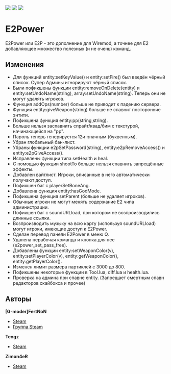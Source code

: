 [![](https://img.shields.io/github/issues-raw/l33trs/e2power.svg)]()
[![](https://img.shields.io/github/release/l33trs/e2power.svg)]()
[![](https://img.shields.io/github/license/l33trs/e2power.svg)]()

# E2Power
E2Power или E2P - это дополнение для Wiremod, а точнее для E2 добавляющее множество полезных (и не очень) команд.

## Изменения

+ Для функций entity:setKeyValue() и entity:setFire() был введён чёрный список. Супер Админы игнорируют чёрный список.
+ Были пофикшены функции entity:removeOnDelete(entity) и entity:setUndoName(string), array:setUndoName(string). Теперь они не могут удалять игроков.
+ Функция addOps(number) больше не приводит к падению сервера.
+ Функция entity:giveWeapon(string) больше не спавнит посторонние энтити.
+ Пофикшена функция entity:pp(string,string).
+ Больше нельзя заспавнить спрайт/квад/бим с текстурой, начинающейся на "pp".
+ Пароль теперь генерируется 12и-значным (буквенным).
+ Убран глобальный бан-лист.
+ Убраны функции e2pSetPassword(string), entity:e2pRemoveAccess() и entity:e2pGiveAccess().
+ Исправлены функции типа setHealth и heal.
+ С помощью функции shootTo больше нельзя спавнить запрещённые эффекты.
+ Добавлен вайтлист. Игроки, вписанные в него автоматически получают доступ.
+ Пофикшен баг с playerSetBoneAng.
+ Добавлена функция entity:hasGodMode.
+ Пофикшена функция setParent (больше не удаляет игроков).
+ Обычные игроки не могут менять содержание E2 чипa администрации.
+ Пофикшен баг с soundURLload, при котором не возпроизводились длинные ссылки.
+ Возпроизводить музыку на всю карту (используя soundURLload) могут игроки, имеющие доступ к E2Power.
+ Сделан перевод панели E2Power в меню Q.
+ Удалена нерабочая команда и кнопка для нее (e2power_set_pass_free).
+ Добавлены функции entity:setWeaponColor(v), entity:setPlayerColor(v), entity:getWeaponColor(), entity:getPlayerColor().
+ Изменен лимит размера партиклей с 3000 до 800.
+ Пофикшены некоторые функции в Tool.lua, diff.lua и health.lua.
+ Проверка на админа при спавне entity. (Запрещает смертным спавн редакторов скайбокса и прочее)

## Авторы

**[G-moder]FertNoN**

+ [Steam](https://steamcommunity.com/id/FertNoN)
+ [Группа Steam](https://steamcommunity.com/groups/E2Power)

**Tengz**

+ [Steam](http://steamcommunity.com/id/Tengz/)

**Zimon4eR**
+ [Steam](http://steamcommunity.com/id/Zimon4eR/)
